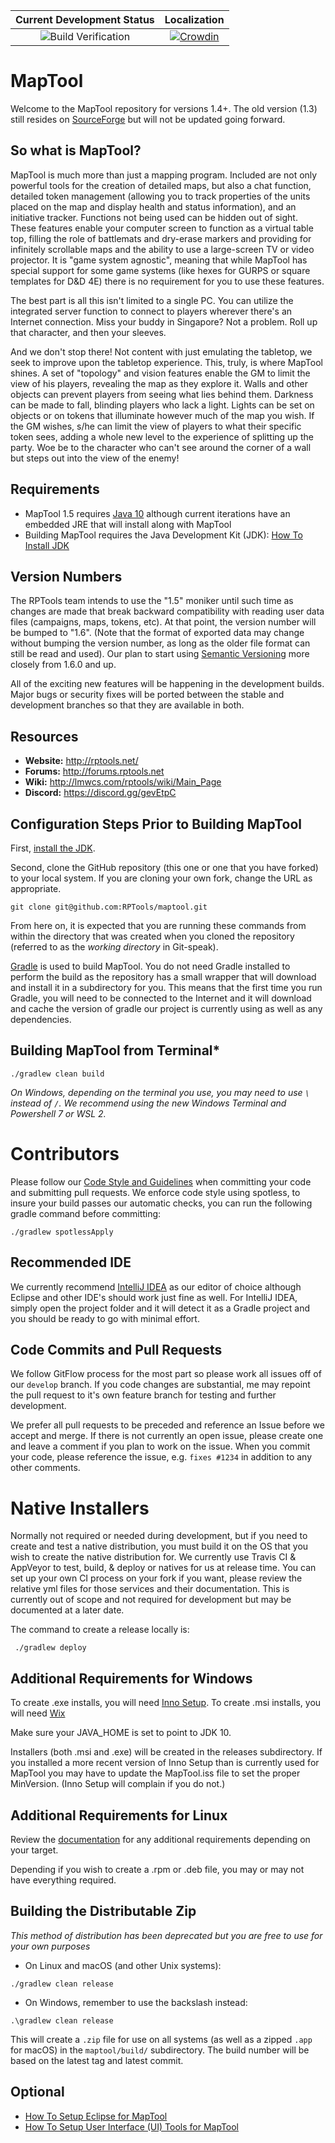 | Current Development Status | Localization |
| :--:                       |   :--:       |
| ![Build Verification](../../workflows/Build%20Verification/badge.svg?branch=develop) | [![Crowdin](https://badges.crowdin.net/maptool/localized.svg)](https://crowdin.com/project/maptool)|



MapTool
=======

Welcome to the MapTool repository for versions 1.4+. The old version (1.3) still resides on [SourceForge](http://sourceforge.net/p/rptools/svn/HEAD/tree/) but will not be updated going forward.

So what is MapTool? 
-------------------

MapTool is much more than just a mapping program. Included are not only powerful tools for the creation of detailed maps, but also a chat function, detailed token management (allowing you to track properties of the units placed on the map and display health and status information), and an initiative tracker. Functions not being used can be hidden out of sight. These features enable your computer screen to function as a virtual table top, filling the role of battlemats and dry-erase markers and providing for infinitely scrollable maps and the ability to use a large-screen TV or video projector.  It is "game system agnostic", meaning that while MapTool has special support for some game systems (like hexes for GURPS or square templates for D&D 4E) there is no requirement for you to use these features.

The best part is all this isn't limited to a single PC. You can utilize the integrated server function to connect to players wherever there's an Internet connection. Miss your buddy in Singapore? Not a problem. Roll up that character, and then your sleeves.

And we don't stop there! Not content with just emulating the tabletop, we seek to improve upon the tabletop experience. This, truly, is where MapTool shines. A set of "topology" and vision features enable the GM to limit the view of his players, revealing the map as they explore it. Walls and other objects can prevent players from seeing what lies behind them. Darkness can be made to fall, blinding players who lack a light. Lights can be set on objects or on tokens that illuminate however much of the map you wish. If the GM wishes, s/he can limit the view of players to what their specific token sees, adding a whole new level to the experience of splitting up the party.  Woe be to the character who can't see around the corner of a wall but steps out into the view of the enemy!

Requirements
------------

- MapTool 1.5 requires [Java 10](https://www.oracle.com/technetwork/java/javase/archive-139210.html) although current iterations have an embedded JRE that will install along with MapTool
- Building MapTool requires the Java Development Kit (JDK): [How To Install JDK](doc/How_To_Install_JDK.md)

Version Numbers
---------------

The RPTools team intends to use the "1.5" moniker until such time as changes are made that break backward compatibility with reading user data files (campaigns, maps, tokens, etc).  At that point, the version number will be bumped to "1.6".  (Note that the format of exported data may change without bumping the version number, as long as the older file format can still be read and used). Our plan to start using [Semantic Versioning](https://semver.org/) more closely from 1.6.0 and up.

All of the exciting new features will be happening in the development builds.  Major bugs or security fixes will be ported between the stable and development branches so that they are available in both.

Resources
---------

 - **Website:** http://rptools.net/ 
 - **Forums:**  http://forums.rptools.net 
 - **Wiki:**    http://lmwcs.com/rptools/wiki/Main_Page 
 - **Discord:** https://discord.gg/gevEtpC
 

Configuration Steps Prior to Building MapTool
---------------------------------------------

First, [install the JDK](doc/How_To_Install_JDK.md).

Second, clone the GitHub repository (this one or one that you have forked) to your local system.  If you are cloning your own fork, change the URL as appropriate.

```
git clone git@github.com:RPTools/maptool.git
```

From here on, it is expected that you are running these commands from within the directory that was created when you cloned the repository (referred to as the _working directory_ in Git-speak).

[Gradle](http://gradle.org/) is used to build MapTool. You do not need Gradle installed to perform the build as the repository has a small wrapper that will download and install it in a subdirectory for you. This means that the first time you run Gradle, you will need to be connected to the Internet and it will download and cache the version of gradle our project is currently using as well as any dependencies.

Building MapTool from Terminal*
---------------------------------
```
./gradlew clean build
```

*On Windows, depending on the terminal you use, you may need to use `\` instead of `/`. We recommend using the new Windows Terminal and Powershell 7 or WSL 2.*

Contributors
===
Please follow our [Code Style and Guidelines](doc/Code_Style_and_Guidelines.md) when committing your code and submitting pull requests. We enforce code style using spotless, to insure your build passes our automatic checks, you can run the following gradle command before committing:
```
./gradlew spotlessApply
```


Recommended IDE
----------------
We currently recommend [IntelliJ IDEA](https://www.jetbrains.com/idea/) as our editor of choice although Eclipse and other IDE's should work just fine as well. For IntelliJ IDEA, simply open the project folder and it will detect it as a Gradle project and you should be ready to go with minimal effort.


Code Commits and Pull Requests
--------------------------------
We follow GitFlow process for the most part so please work all issues off of our `develop` branch. If you code changes are substantial, me may repoint the pull request to it's own feature branch for testing and further development.

We prefer all pull requests to be preceded and reference an Issue before we accept and merge. If there is not currently an open issue, please create one and leave a comment if you plan to work on the issue. When you commit your code, please reference the issue, e.g. `fixes #1234` in addition to any other comments.


Native Installers
===
Normally not required or needed during development, but if you need to create and test a native distribution, you must build it on the OS that you wish to create the native distribution for. We currently use Travis CI & AppVeyor to test, build, & deploy or natives for us at release time. You can set up your own CI process on your fork if you want, please review the relative yml files for those services and their documentation. This is currently out of scope and not required for development but may be documented at a later date.

The command to create a release locally is:
```
 ./gradlew deploy
```

Additional Requirements for Windows
------------------------------------
To create .exe installs, you will need [Inno Setup](https://www.jrsoftware.org/isinfo.php).
To create .msi installs, you will need [Wix](https://wixtoolset.org/)

Make sure your JAVA_HOME is set to point to JDK 10.

Installers (both .msi and .exe) will be created in the releases subdirectory.
If you installed a more recent version of Inno Setup than is currently used for MapTool you may have to update the MapTool.iss file to set the proper MinVersion. (Inno Setup will complain if you do not.)


Additional Requirements for Linux
----------------------------------
Review the [documentation](https://docs.oracle.com/javase/10/deploy/self-contained-application-packaging.htm#JSDPG1089) for any additional requirements depending on your target.

Depending if you wish to create a .rpm or .deb file, you may or may not have everything required.


Building the Distributable Zip
------------------------------
*This method of distribution has been deprecated but you are free to use for your own purposes*

* On Linux and macOS (and other Unix systems):
```
./gradlew clean release
```

* On Windows, remember to use the backslash instead:
```
.\gradlew clean release 
```

This will create a `.zip` file for use on all systems (as well as a zipped `.app` for macOS) in the `maptool/build/` subdirectory. The build number will be based on the latest tag and latest commit.


Optional
--------

- [How To Setup Eclipse for MapTool](doc/How_To_Setup_Eclipse.md)
- [How To Setup User Interface (UI) Tools for MapTool](doc/How_To_Setup_UI_Tools.md)
